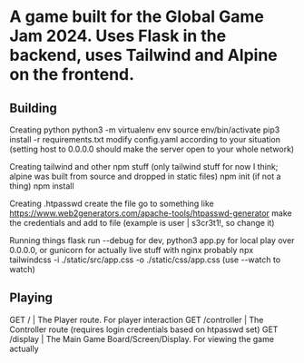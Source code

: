 # A game built for the Global Game Jam 2024. Uses Flask in the backend, uses Tailwind and Alpine on the frontend.

## Building
Creating python
python3 -m virtualenv env
source env/bin/activate
pip3 install -r requirements.txt
modify config.yaml according to your situation (setting host to 0.0.0.0 should make the server open to your whole network)

Creating tailwind and other npm stuff (only tailwind stuff for now I think; alpine was built from source and dropped in static files)
npm init (if not a thing)
npm install

Creating .htpasswd
create the file
go to something like https://www.web2generators.com/apache-tools/htpasswd-generator
make the credentials and add to file (example is user | s3cr3t1!, so change it)

Running things
flask run --debug for dev, python3 app.py for local play over 0.0.0.0, or gunicorn for actually live stuff with nginx probably
npx tailwindcss -i ./static/src/app.css -o ./static/css/app.css (use --watch to watch)

## Playing
GET / | The Player route. For player interaction
GET /controller | The Controller route (requires login credentials based on htpasswd set)
GET /display | The Main Game Board/Screen/Display. For viewing the game actually